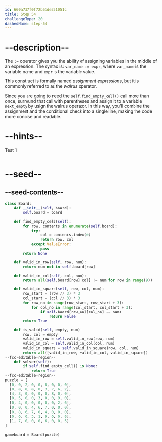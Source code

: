 ```yaml
---
id: 660a737f0f72b51de361051c
title: Step 54
challengeType: 20
dashedName: step-54
---
```


# --description--

The `:=` operator gives you the ability of assigning variables in the middle of an expression. The syntax is: `var_name := expr`, where `var_name` is the variable name and `expr` is the variable value.

This construct is formally named *assignment expressions*, but it is commonly referred to as the *walrus* operator.

Since you are going to need the `self.find_empty_cell()` call more than once, surround that call with parentheses and assign it to a variable `next_empty` by usign the walrus operator. In this way, you'll combine the assignment and the conditional check into a single line, making the code more concise and readable.

# --hints--

Test 1

```js

```

# --seed--

## --seed-contents--

```py
class Board:
    def __init__(self, board):
        self.board = board

    def find_empty_cell(self):
        for row, contents in enumerate(self.board):
            try:
                col = contents.index(0)
                return row, col
            except ValueError:
                pass
        return None

    def valid_in_row(self, row, num):
        return num not in self.board[row]

    def valid_in_col(self, col, num):
        return all(self.board[row][col] != num for row in range(9))

    def valid_in_square(self, row, col, num):
        row_start = (row // 3) * 3
        col_start = (col // 3) * 3
        for row_no in range(row_start, row_start + 3):
            for col_no in range(col_start, col_start + 3):
                if self.board[row_no][col_no] == num:
                    return False
        return True

    def is_valid(self, empty, num):
        row, col = empty
        valid_in_row = self.valid_in_row(row, num)
        valid_in_col = self.valid_in_col(col, num)
        valid_in_square = self.valid_in_square(row, col, num)
        return all([valid_in_row, valid_in_col, valid_in_square])
--fcc-editable-region--
    def solver(self):
        if self.find_empty_cell() is None:
            return True
--fcc-editable-region--
puzzle = [
  [0, 0, 2, 0, 0, 8, 0, 0, 0],
  [0, 0, 0, 0, 0, 3, 7, 6, 2],
  [4, 3, 0, 0, 0, 0, 8, 0, 0],
  [0, 5, 0, 0, 3, 0, 0, 9, 0],
  [0, 4, 0, 0, 0, 0, 0, 2, 6],
  [0, 0, 0, 4, 6, 7, 0, 0, 0],
  [0, 8, 6, 7, 0, 4, 0, 0, 0],
  [0, 0, 0, 5, 1, 9, 0, 0, 8],
  [1, 7, 0, 0, 0, 6, 0, 0, 5]
]

gameboard = Board(puzzle)
```

